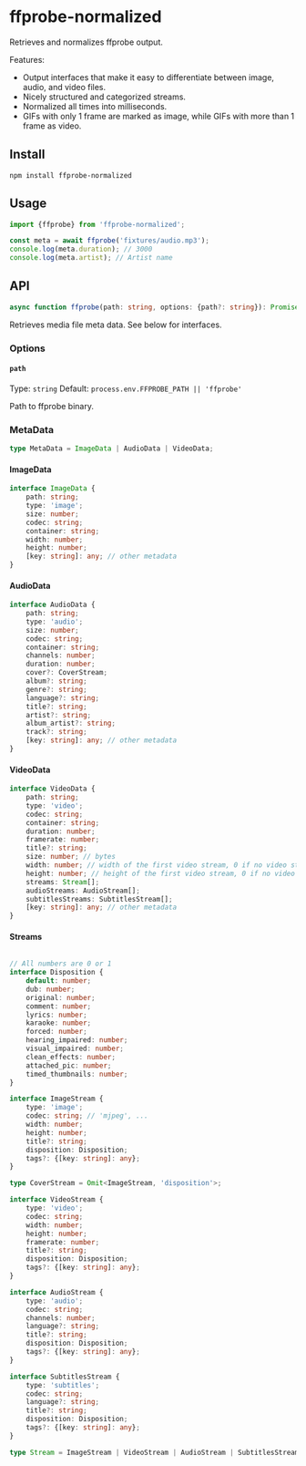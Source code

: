 # ffprobe-normalized

Retrieves and normalizes ffprobe output.

Features:

- Output interfaces that make it easy to differentiate between image, audio, and video files.
- Nicely structured and categorized streams.
- Normalized all times into milliseconds.
- GIFs with only 1 frame are marked as image, while GIFs with more than 1 frame as video.

## Install

```
npm install ffprobe-normalized
```

## Usage

```ts
import {ffprobe} from 'ffprobe-normalized';

const meta = await ffprobe('fixtures/audio.mp3');
console.log(meta.duration); // 3000
console.log(meta.artist); // Artist name
```

## API

```ts
async function ffprobe(path: string, options: {path?: string}): Promise<MetaData>;
```

Retrieves media file meta data. See below for interfaces.

### Options

#### `path`

Type: `string`
Default: `process.env.FFPROBE_PATH || 'ffprobe'`

Path to ffprobe binary.

### MetaData

```ts
type MetaData = ImageData | AudioData | VideoData;
```

#### ImageData

```ts
interface ImageData {
	path: string;
	type: 'image';
	size: number;
	codec: string;
	container: string;
	width: number;
	height: number;
	[key: string]: any; // other metadata
}
```

#### AudioData

```ts
interface AudioData {
	path: string;
	type: 'audio';
	size: number;
	codec: string;
	container: string;
	channels: number;
	duration: number;
	cover?: CoverStream;
	album?: string;
	genre?: string;
	language?: string;
	title?: string;
	artist?: string;
	album_artist?: string;
	track?: string;
	[key: string]: any; // other metadata
}
```

#### VideoData

```ts
interface VideoData {
	path: string;
	type: 'video';
	codec: string;
	container: string;
	duration: number;
	framerate: number;
	title?: string;
	size: number; // bytes
	width: number; // width of the first video stream, 0 if no video streams
	height: number; // height of the first video stream, 0 if no video streams
	streams: Stream[];
	audioStreams: AudioStream[];
	subtitlesStreams: SubtitlesStream[];
	[key: string]: any; // other metadata
}
```

#### Streams

```ts

// All numbers are 0 or 1
interface Disposition {
	default: number;
	dub: number;
	original: number;
	comment: number;
	lyrics: number;
	karaoke: number;
	forced: number;
	hearing_impaired: number;
	visual_impaired: number;
	clean_effects: number;
	attached_pic: number;
	timed_thumbnails: number;
}

interface ImageStream {
	type: 'image';
	codec: string; // 'mjpeg', ...
	width: number;
	height: number;
	title?: string;
	disposition: Disposition;
	tags?: {[key: string]: any};
}

type CoverStream = Omit<ImageStream, 'disposition'>;

interface VideoStream {
	type: 'video';
	codec: string;
	width: number;
	height: number;
	framerate: number;
	title?: string;
	disposition: Disposition;
	tags?: {[key: string]: any};
}

interface AudioStream {
	type: 'audio';
	codec: string;
	channels: number;
	language?: string;
	title?: string;
	disposition: Disposition;
	tags?: {[key: string]: any};
}

interface SubtitlesStream {
	type: 'subtitles';
	codec: string;
	language?: string;
	title?: string;
	disposition: Disposition;
	tags?: {[key: string]: any};
}

type Stream = ImageStream | VideoStream | AudioStream | SubtitlesStream;
```
